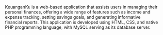 KeuanganKu is a web-based application that assists users in managing their personal finances, offering a wide range of features such as income and expense tracking, setting savings goals, and generating informative financial reports. This application is developed using HTML, CSS, and native PHP programming language, with MySQL serving as its database server.

